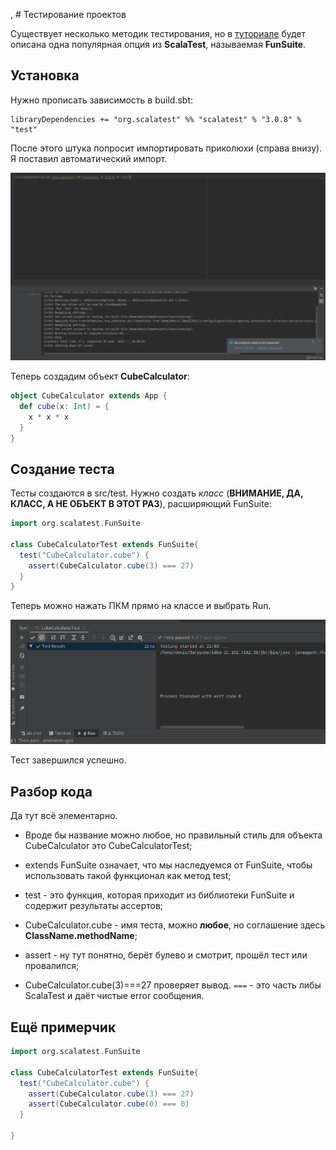 , # Тестирование проектов

Существует несколько методик тестирования, но в [туториале](https://docs.scala-lang.org/getting-started/intellij-track/testing-scala-in-intellij-with-scalatest.html) будет описана одна популярная опция из **ScalaTest**, называемая **FunSuite**.

## Установка

Нужно прописать зависимость в build.sbt:

```
libraryDependencies += "org.scalatest" %% "scalatest" % "3.0.8" % "test"
```

После этого штука попросит импортировать приколюхи (справа внизу). Я поставил автоматический импорт.

![Autoimport](img/002/autoimport.png)

Теперь создадим объект **CubeCalculator**:

```scala
object CubeCalculator extends App {
  def cube(x: Int) = {
    x * x * x
  }
}
```

## Создание теста

Тесты создаются в src/test. Нужно создать *класс* (**ВНИМАНИЕ, ДА, КЛАСС, А НЕ ОБЪЕКТ В ЭТОТ РАЗ**), расширяющий FunSuite:

```scala
import org.scalatest.FunSuite

class CubeCalculatorTest extends FunSuite{
  test("CubeCalculator.cube") {
    assert(CubeCalculator.cube(3) === 27)
  }
}

```

Теперь можно нажать ПКМ прямо на классе и выбрать Run.

![Test passed](img/002/testpassed.png)

Тест завершился успешно.

## Разбор кода

Да тут всё элементарно.

- Вроде бы название можно любое, но правильный стиль для объекта CubeCalculator это CubeCalculatorTest;

- extends FunSuite означает, что мы наследуемся от FunSuite, чтобы использовать такой функционал как метод test;

- test - это функция, которая приходит из библиотеки FunSuite и содержит результаты ассертов;

- CubeCalculator.cube - имя теста, можно **любое**, но соглашение здесь **ClassName.methodName**;

- assert - ну тут понятно, берёт булево и смотрит, прошёл тест или провалился;

- CubeCalculator.cube(3)===27 проверяет вывод. `===` - это часть либы ScalaTest и даёт чистые error сообщения.

## Ещё примерчик

```scala
import org.scalatest.FunSuite

class CubeCalculatorTest extends FunSuite{
  test("CubeCalculator.cube") {
    assert(CubeCalculator.cube(3) === 27)
    assert(CubeCalculator.cube(0) === 0)
  }

}
```



















